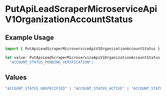 # PutApiLeadScraperMicroserviceApiV1OrganizationAccountStatus

## Example Usage

```typescript
import { PutApiLeadScraperMicroserviceApiV1OrganizationAccountStatus } from "oppulence-backend-sdk/models/operations";

let value: PutApiLeadScraperMicroserviceApiV1OrganizationAccountStatus =
  "ACCOUNT_STATUS_PENDING_VERIFICATION";
```

## Values

```typescript
"ACCOUNT_STATUS_UNSPECIFIED" | "ACCOUNT_STATUS_ACTIVE" | "ACCOUNT_STATUS_SUSPENDED" | "ACCOUNT_STATUS_PENDING_VERIFICATION"
```